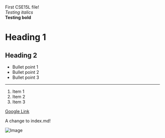 First CSE15L file!  
*Testing italics*  
**Testing bold**  
# Heading 1  
## Heading 2  
* Bullet point 1
* Bullet point 2
* Bullet point 3
---
1. Item 1
2. Item 2
3. Item 3  

[Google Link](https://www.google.com)  

A change to index.md!

![Image](https://ssgadient.github.io/CSE15L/lab-0/a_screenshot.PNG)
